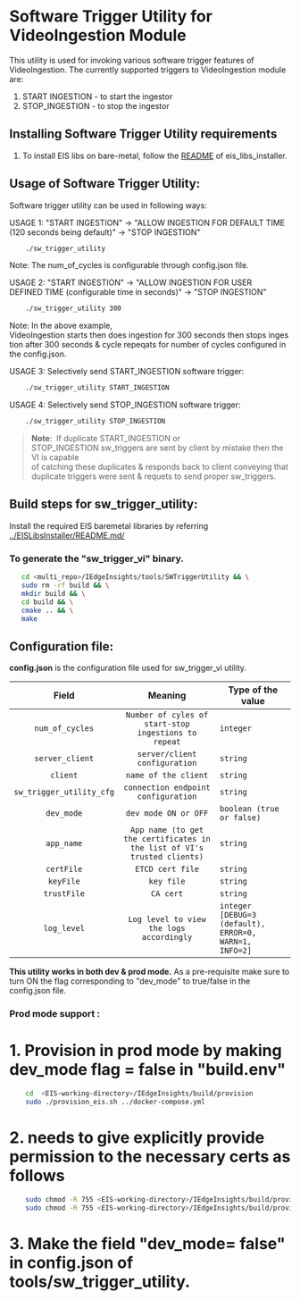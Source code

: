 # Software Trigger Utility for VideoIngestion Module

This utility is used for invoking various software trigger features of VideoIngestion. The currently supported triggers to VideoIngestion module are:
1. START INGESTION - to start the ingestor
2. STOP_INGESTION -  to stop the ingestor

## Installing Software Trigger Utility requirements

1. To install EIS libs on bare-metal, follow the [README](../../common/README.md) of eis_libs_installer.

## Usage of Software Trigger Utility:

Software trigger utility can be used in following ways:

USAGE 1: "START INGESTION" -> "ALLOW INGESTION FOR DEFAULT TIME (120 seconds being default)" -> "STOP INGESTION"
```sh
    ./sw_trigger_utility 
```
Note: The num_of_cycles is configurable through config.json file.

USAGE 2: "START INGESTION" -> "ALLOW INGESTION FOR USER DEFINED TIME (configurable time in seconds)" -> "STOP INGESTION"
```sh
    ./sw_trigger_utility 300
```
Note: In the above example, VideoIngestion starts then does ingestion for 300 seconds then stops ingestion after 300 seconds & cycle repeqats for number of cycles configured in the config.json.


USAGE 3: Selectively send START_INGESTION software trigger:
```sh
    ./sw_trigger_utility START_INGESTION

```

USAGE 4: Selectively send STOP_INGESTION software trigger:
```sh
    ./sw_trigger_utility STOP_INGESTION

```

> **Note**:  If duplicate START_INGESTION or STOP_INGESTION sw_triggers are sent by client by mistake then the VI is capable  of catching these duplicates & responds back to client conveying that duplicate triggers were sent & requets to send proper sw_triggers. 

## Build steps for sw_trigger_utility:

Install the required EIS baremetal libraries by referring [../EISLibsInstaller/README.md/](../EISLibsInstaller/README.md)

### To generate the "sw_trigger_vi"  binary.

```sh
   cd <multi_repo>/IEdgeInsights/tools/SWTriggerUtility && \
   sudo rm -rf build && \
   mkdir build && \
   cd build && \
   cmake .. && \
   make
```

## Configuration file:

**config.json** is the configuration file used for sw_trigger_vi utility.



|       Field      | Meaning |                                       Type of the value                                    |
| :-------------: | :-----: | ------------------------------------------------------------------------------------ |
| `num_of_cycles`   | `Number of cyles of start-stop ingestions to repeat`   | `integer`                           |
| `server_client`       | `server/client configuration`   | `string` |
| `client`    | `name of the client`   | `string`         |
| `sw_trigger_utility_cfg` | `connection endpoint configuration`   | `string`    |
| `dev_mode`     | `dev mode ON or OFF`   | `boolean (true or false)`  |
| `app_name`     | `App name (to get the certificates in the list of VI's trusted clients)`   | `string`  |
| `certFile`     | `ETCD cert file`   | `string`  |
| `keyFile`     | `key file`   | `string`  |
| `trustFile`     | `CA cert`   | `string`  |
| `log_level`     | `Log level to view the logs accordingly`   |  `integer [DEBUG=3 (default), ERROR=0, WARN=1, INFO=2]`  |


**This utility works in both dev & prod mode.**  As a pre-requisite make sure to turn ON the flag corresponding to "dev_mode" to true/false in the config.json file.

### Prod mode support :

# 1. Provision in prod mode by making dev_mode flag = false in "build.env"

```sh
    cd  <EIS-working-directory>/IEdgeInsights/build/provision
    sudo ./provision_eis.sh ../docker-compose.yml
```

# 2. needs to give explicitly provide permission to the necessary certs as follows

```sh
    sudo chmod -R 755 <EIS-working-directory>/IEdgeInsights/build/provision/Certificates/ca
    sudo chmod -R 755 <EIS-working-directory>/IEdgeInsights/build/provision/Certificates/root
```

# 3. Make the field "dev_mode= false" in config.json of tools/sw_trigger_utility.

